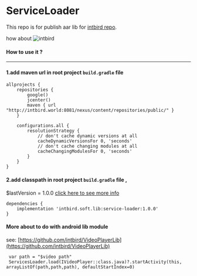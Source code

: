 ServiceLoader
========

This repo is for publish aar lib for  [intbird repo](http://intbird.world:8081/nexus/content/repositories/public/).

how about
![intbird](./images/intbird.png)

#### How to use it ? 

--------
#### 1.add maven url in root project `build.gradle` file
```
allprojects {
    repositories {
        google()
        jcenter()
        maven { url "http://intbird.world:8081/nexus/content/repositories/public/" }
    }

    configurations.all {
        resolutionStrategy {
            // don't cache dynamic versions at all
            cacheDynamicVersionsFor 0, 'seconds'
            // don't cache changing modules at all
            cacheChangingModulesFor 0, 'seconds'
        }
    }
}
```

#### 2.add classpath in root project `build.gradle` file ,
$lastVersion = 1.0.0 [click here to see more info](CHANGELOG.md)  

```
dependencies {
    implementation 'intbird.soft.lib:service-loader:1.0.0'
}
```


#### More about to do with android lib module

see: [https://github.com/intbird/VideoPlayerLib](https://github.com/intbird/VideoPlayerLib)

```
 var path = "$video path"
 ServicesLoader.load(IVideoPlayer::class.java)?.startActivity(this, arrayListOf(path,path,path), defaultStartIndex=0)
```
